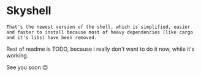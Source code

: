 # Skyshell
```
That's the newest version of the shell, which is simplified, easier and faster to install because most of heavy dependencies (like cargo and it's libs) have been removed.
```
Rest of readme is TODO, because i really don't want to do it now, while it's working.

See you soon 😊
